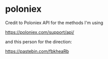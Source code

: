 # poloniex
Credit to Poloniex API for the methods I'm using

https://poloniex.com/support/api/

and this person for the direction:

https://pastebin.com/fbkheaRb

